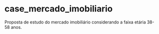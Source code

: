 # case_mercado_imobiliario
Proposta de estudo do mercado imobiliário considerando a faixa etária 38-58 anos.
